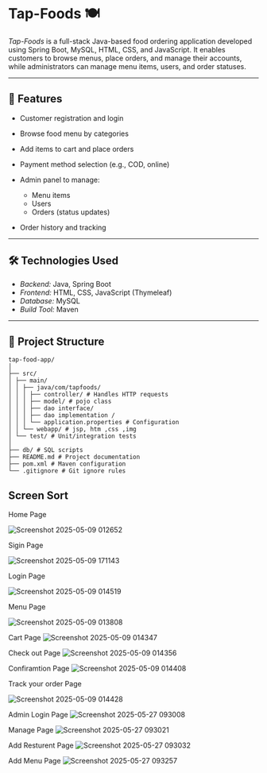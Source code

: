 # Tap-Foods 🍽

*Tap-Foods* is a full-stack Java-based food ordering application developed using Spring Boot, MySQL, HTML, CSS, and JavaScript. It enables customers to browse menus, place orders, and manage their accounts, while administrators can manage menu items, users, and order statuses.

---

## 🚀 Features

* Customer registration and login
* Browse food menu by categories
* Add items to cart and place orders
* Payment method selection (e.g., COD, online)
* Admin panel to manage:

  * Menu items
  * Users
  * Orders (status updates)
* Order history and tracking

---

## 🛠 Technologies Used

* *Backend:* Java, Spring Boot
* *Frontend:* HTML, CSS, JavaScript (Thymeleaf)
* *Database:* MySQL
* *Build Tool:* Maven

---

## 📁 Project Structure

```
tap-food-app/
│
├── src/
│ ├── main/
│ │ ├── java/com/tapfoods/
│ │ │ ├── controller/ # Handles HTTP requests
│ │ │ ├── model/ # pojo class 
│ │ │ ├── dao interface/ 
│ │ │ ├── dao implementation / 
│ │ │ └── application.properties # Configuration
│ │ └── webapp/ # jsp, htm ,css ,img 
│ └── test/ # Unit/integration tests
│
├── db/ # SQL scripts
├── README.md # Project documentation
├── pom.xml # Maven configuration
└── .gitignore # Git ignore rules
```

## Screen Sort

Home Page

![Screenshot 2025-05-09 012652](https://github.com/user-attachments/assets/1914ec2f-237d-42b6-85b8-560d9284eec7)

Sigin Page

![Screenshot 2025-05-09 171143](https://github.com/user-attachments/assets/697badc0-c7e3-47e6-a116-9687021a107e)

Login Page

![Screenshot 2025-05-09 014519](https://github.com/user-attachments/assets/5c53f112-0cb9-488c-8223-7d7fa9676deb)

Menu Page

![Screenshot 2025-05-09 013808](https://github.com/user-attachments/assets/a27d1f02-01ee-4c21-8b21-68958b318427)

Cart Page
![Screenshot 2025-05-09 014347](https://github.com/user-attachments/assets/f5b65f98-7373-4fb6-96ca-c6bc39975eb3)

Check out Page
![Screenshot 2025-05-09 014356](https://github.com/user-attachments/assets/fab92716-976d-4d51-b927-ed30eb21341f)


Confiramtion Page
![Screenshot 2025-05-09 014408](https://github.com/user-attachments/assets/d6f11884-eeb4-441b-9fcf-fbec8ee084b0)

Track your order Page

![Screenshot 2025-05-09 014428](https://github.com/user-attachments/assets/a4a3458c-7f08-4771-a4dd-dc633f5fe187)


 
Admin Login Page
![Screenshot 2025-05-27 093008](https://github.com/user-attachments/assets/94a5a03b-1c92-4a58-94cf-6c66876b94b1)

Manage Page 
![Screenshot 2025-05-27 093021](https://github.com/user-attachments/assets/f703b462-a130-466b-a6cb-e6293cdf03d9)

Add Resturent Page 
![Screenshot 2025-05-27 093032](https://github.com/user-attachments/assets/8cdda880-151b-40d0-b859-dd4e5e10158b)

Add Menu Page
![Screenshot 2025-05-27 093257](https://github.com/user-attachments/assets/bb467272-7bd4-42c0-b503-4fec94a398b4)


